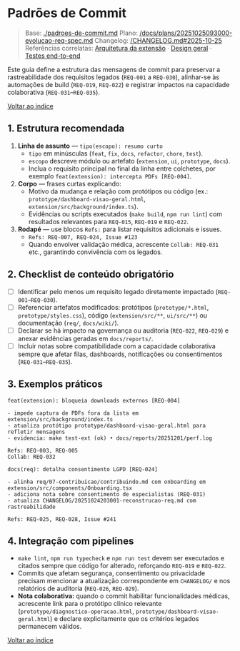 <!-- req/07-contribuicao/padroes-de-commit.md -->
# Padrões de Commit

> Base: [./padroes-de-commit.md](./padroes-de-commit.md)
> Plano: [/docs/plans/20251025093000-evolucao-req-spec.md](/docs/plans/20251025093000-evolucao-req-spec.md)
> Changelog: [/CHANGELOG.md#2025-10-25](/CHANGELOG.md#2025-10-25)
> Referências correlatas: [Arquitetura da extensão](/req/01-arquitetura/arquitetura-da-extensao-spec.md) · [Design geral](/req/02-design/design-geral-spec.md) · [Testes end-to-end](/req/04-testes-e-validacao/testes-end-to-end-spec.md)

Este guia define a estrutura das mensagens de commit para preservar a rastreabilidade dos requisitos legados (`REQ-001` a `REQ-030`), alinhar-se às automações de build (`REQ-019`, `REQ-022`) e registrar impactos na capacidade colaborativa (`REQ-031`–`REQ-035`).

[Voltar ao índice](README-spec.md)

## 1. Estrutura recomendada
1. **Linha de assunto** — `tipo(escopo): resumo curto`
   - `tipo` em minúsculas (`feat`, `fix`, `docs`, `refactor`, `chore`, `test`).
   - `escopo` descreve módulo ou artefato (`extension`, `ui`, `prototype`, `docs`).
   - Inclua o requisito principal no final da linha entre colchetes, por exemplo `feat(extension): intercepta PDFs [REQ-004]`.
2. **Corpo** — frases curtas explicando:
   - Motivo da mudança e relação com protótipos ou código (ex.: `prototype/dashboard-visao-geral.html`, `extension/src/background/index.ts`).
   - Evidências ou scripts executados (`make build`, `npm run lint`) com resultados relevantes para `REQ-015`, `REQ-019` e `REQ-022`.
3. **Rodapé** — use blocos `Refs:` para listar requisitos adicionais e issues.
   - `Refs: REQ-007, REQ-024, Issue #123`
   - Quando envolver validação médica, acrescente `Collab: REQ-031` etc., garantindo convivência com os legados.

## 2. Checklist de conteúdo obrigatório
- [ ] Identificar pelo menos um requisito legado diretamente impactado (`REQ-001`–`REQ-030`).
- [ ] Referenciar artefatos modificados: protótipos (`prototype/*.html`, `prototype/styles.css`), código (`extension/src/**`, `ui/src/**`) ou documentação (`req/`, `docs/wiki/`).
- [ ] Declarar se há impacto na governança ou auditoria (`REQ-022`, `REQ-029`) e anexar evidências geradas em `docs/reports/`.
- [ ] Incluir notas sobre compatibilidade com a capacidade colaborativa sempre que afetar filas, dashboards, notificações ou consentimentos (`REQ-031`–`REQ-035`).

## 3. Exemplos práticos
```text
feat(extension): bloqueia downloads externos [REQ-004]

- impede captura de PDFs fora da lista em extension/src/background/index.ts
- atualiza protótipo prototype/dashboard-visao-geral.html para refletir mensagens
- evidencia: make test-ext (ok) • docs/reports/20251201/perf.log

Refs: REQ-003, REQ-005
Collab: REQ-032
```

```text
docs(req): detalha consentimento LGPD [REQ-024]

- alinha req/07-contribuicao/contribuindo.md com onboarding em extension/src/components/Onboarding.tsx
- adiciona nota sobre consentimento de especialistas (REQ-031)
- atualiza CHANGELOG/20251024203001-reconstrucao-req.md com rastreabilidade

Refs: REQ-025, REQ-028, Issue #241
```

## 4. Integração com pipelines
- `make lint`, `npm run typecheck` e `npm run test` devem ser executados e citados sempre que código for alterado, reforçando `REQ-019` e `REQ-022`.
- Commits que afetam segurança, consentimento ou privacidade precisam mencionar a atualização correspondente em `CHANGELOG/` e nos relatórios de auditoria (`REQ-026`, `REQ-029`).
- **Nota colaborativa:** quando o commit habilitar funcionalidades médicas, acrescente link para o protótipo clínico relevante (`prototype/diagnostico-operacao.html`, `prototype/dashboard-visao-geral.html`) e declare explicitamente que os critérios legados permanecem válidos.

[Voltar ao índice](README-spec.md)

